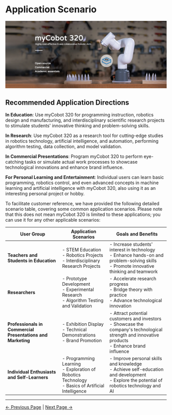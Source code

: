 # Application Scenario

<img src="../resources/1-ProductIntroduction/1-banner-2.jpg" alt="img-1" width="1600" height=“auto” />

## Recommended Application Directions

**In Education**: Use myCobot 320 for programming instruction, robotics design and manufacturing, and interdisciplinary scientific research projects to stimulate students' innovative thinking and problem-solving skills.

**In Research**: Use myCobot 320 as a research tool for cutting-edge studies in robotics technology, artificial intelligence, and automation, performing algorithm testing, data collection, and model validation.

**In Commercial Presentations**: Program myCobot 320 to perform eye-catching tasks or simulate actual work processes to showcase technological innovations and enhance brand influence.

**For Personal Learning and Entertainment**: Individual users can learn basic programming, robotics control, and even advanced concepts in machine learning and artificial intelligence with myCobot 320, also using it as an interesting personal project or hobby.

To facilitate customer reference, we have provided the following detailed scenario table, covering some common application scenarios. Please note that this does not mean myCobot 320 is limited to these applications; you can use it for any other applicable scenarios:

| User Group | Application Scenarios | Goals and Benefits |
|------------|-----------------------|--------------------|
| **Teachers and Students in Education** | - STEM Education<br>- Robotics Projects<br>- Interdisciplinary Research Projects | - Increase students' interest in technology<br>- Enhance hands-on and problem-solving skills<br>- Promote innovative thinking and teamwork |
| **Researchers** | - Prototype Development<br>- Experimental Research<br>- Algorithm Testing and Validation | - Accelerate research progress<br>- Bridge theory with practice<br>- Advance technological innovation |
| **Professionals in Commercial Presentations and Marketing** | - Exhibition Display<br>- Technical Demonstrations<br>- Brand Promotion | - Attract potential customers and investors<br>- Showcase the company's technological strength and innovative products<br>- Enhance brand influence |
| **Individual Enthusiasts and Self-Learners** | - Programming Learning<br>- Exploration of Robotics Technology<br>- Basics of Artificial Intelligence | - Improve personal skills and knowledge<br>- Achieve self-education and development<br>- Explore the potential of robotics technology and AI |



----
[← Previous Page](../../myCobot320-docs/1-ProductIntroduction/1.2-SuitableUsers.md) | [Next Page →](../../myCobot320-docs/1-ProductIntroduction/1.4-AccessoriesTools/1.4-AccessoriesTools.md)
